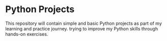 # Python Projects

This repository will contain simple and basic Python projects as part of my learning and practice journey. trying to improve my Python skills through hands-on exercises.
 
